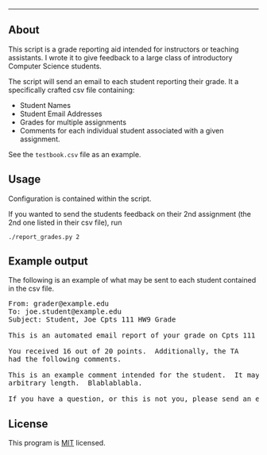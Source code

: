 ---

## About ##

This script is a grade reporting aid intended for instructors or teaching
assistants.  I wrote it to give feedback to a large class of introductory
Computer Science students.

The script will send an email to each student reporting their grade.
It a specifically crafted csv file containing:

+ Student Names
+ Student Email Addresses
+ Grades for multiple assignments
+ Comments for each individual student associated with a given assignment.

See the `testbook.csv` file as an example.

## Usage ##

Configuration is contained within the script.

If you wanted to send the students feedback on their 2nd assignment
(the 2nd one listed in their csv file), run

`./report_grades.py 2`

## Example output ##

The following is an example of what may be sent to each student
contained in the csv file.

<pre>
From: grader@example.edu
To: joe.student@example.edu
Subject: Student, Joe Cpts 111 HW9 Grade

This is an automated email report of your grade on Cpts 111 HW9.

You received 16 out of 20 points.  Additionally, the TA
had the following comments.

This is an example comment intended for the student.  It may be of 
arbitrary length.  Blablablabla.

If you have a question, or this is not you, please send an email to grader@example.edu
</pre>

## License ##

This program is [MIT][] licensed.

[MIT]:http://en.wikipedia.org/wiki/MIT_License
